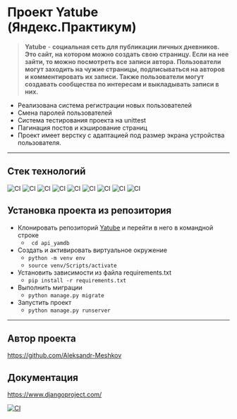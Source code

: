# **Проект Yatube (Яндекс.Практикум)**

> **Yatube** - **социальная сеть для публикации личных дневников. Это сайт, на котором можно создать свою страницу. Если на нее зайти, то можно посмотреть все записи автора. Пользователи могут заходить на чужие страницы, подписываться на авторов и комментировать их записи.
Также пользователи могут создавать сообщества по интересам и выкладывать записи в них.**
- Реализована система регистрации новых пользователей 
- Смена паролей пользователей 
- Система тестирования проекта на unittest
- Пагинация постов и кэширование страниц
- Проект имеет верстку с адаптацией под размер экрана устройства пользователя.
___

## **Стек технологий**

![CI](https://img.shields.io/badge/Django-2.2.16-green)
![CI](https://img.shields.io/badge/Requests-2.26.0-yellow)
![CI](https://img.shields.io/badge/-Unittest-oranget)
![CI](https://img.shields.io/badge/-Pytest-yellowgreen)
![CI](https://img.shields.io/badge/Pillow%20-8.3.1-green)
![CI](https://img.shields.io/badge/SQLite-3-yellowgreen)
![CI](https://img.shields.io/badge/Python-v3.8-blue)
![CI](https://img.shields.io/badge/-CSS-red)
![CI](https://img.shields.io/badge/-HTML-blueviolet)

## **Установка проекта из репозитория**
- Клонировать репозиторий [Yatube](https://github.com/Aleksandr-Meshkov/hw05_final) и перейти в него в командной строке 
  - ``` cd api_yamdb```
- Cоздать и активировать виртуальное окружение
  - ```python -m venv env```
  - ```source venv/Scripts/activate```
- Установить зависимости из файла requirements.txt
  - ```pip install -r requirements.txt```
- Выполнить миграции
  - ```python manage.py migrate```
- Запустить проект
  - ```python manage.py runserver```
___
## **Автор проекта**
https://github.com/Aleksandr-Meshkov
## **Документация**
https://www.djangoproject.com/

[![CI](https://github.com/yandex-praktikum/hw05_final/actions/workflows/python-app.yml/badge.svg?branch=master)](https://github.com/yandex-praktikum/hw05_final/actions/workflows/python-app.yml)
